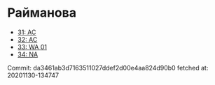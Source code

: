 # Райманова
- [31: AC](31.md)
- [32: AC](32.md)
- [33: WA 01](33.md)
- [34: NA](34.md)

Commit: da3461ab3d7163511027ddef2d00e4aa824d90b0
 fetched at: 20201130-134747
